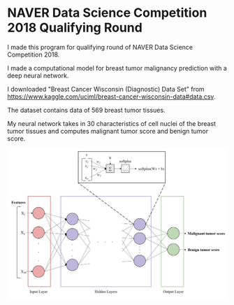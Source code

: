 # NAVER Data Science Competition 2018 Qualifying Round

I made this program for qualifying round of NAVER Data Science Competition 2018.

I made a computational model for breast tumor malignancy prediction with a deep neural network.

I downloaded "Breast Cancer Wisconsin (Diagnostic) Data Set" from <https://www.kaggle.com/uciml/breast-cancer-wisconsin-data#data.csv>.

The dataset contains data of 569 breast tumor tissues.

My neural network takes in 30 characteristics of cell nuclei of the breast tumor tissues and computes malignant tumor score and benign tumor score.

![](https://github.com/sangbhan/NAVER_Data_Science_Competition_2018/blob/master/Qualifying_Round/DNN%20architecture.png)
